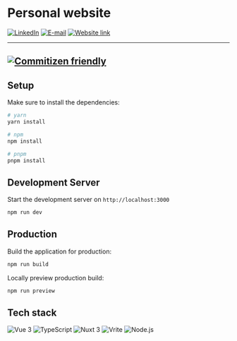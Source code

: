 # Personal website
[![LinkedIn](https://img.shields.io/badge/LinkedIn-326CE5?style=for-the-badge&logo=linkedin&logoColor=fafafa)](https://www.linkedin.com/in/dawid-wijata/?locale=en_US) 
[![E-mail](https://img.shields.io/badge/Email-EA4335?style=for-the-badge&logo=gmail&logoColor=fafafa)](mailto:contact@dawidwijata.pl)
[![Website link](https://img.shields.io/badge/Website-EA4335?style=for-the-badge&logo=web&logoColor=fafafa)](mailto:contact@dawidwijata.pl)

---
[![Commitizen friendly](https://img.shields.io/badge/commitizen-friendly-brightgreen.svg)](http://commitizen.github.io/cz-cli/)
---

## Setup

Make sure to install the dependencies:

```bash
# yarn
yarn install

# npm
npm install

# pnpm
pnpm install
```

## Development Server

Start the development server on `http://localhost:3000`

```bash
npm run dev
```

## Production

Build the application for production:

```bash
npm run build
```

Locally preview production build:

```bash
npm run preview
```


## Tech stack

![Vue 3](https://img.shields.io/badge/Vue-336868?style=for-the-badge&logo=vuedotjs&logoColor=fafafa)
![TypeScript](https://img.shields.io/badge/Typescript-3178C6?style=for-the-badge&logo=typescript&logoColor=fafafa)
![Nuxt 3](https://img.shields.io/badge/.NET-512BD4?style=for-the-badge&logo=dotnet&logoColor=fafafa)
![Vrite](https://img.shields.io/badge/Vrite-DD0031?style=for-the-badge&logo=jasmine&logoColor=fafafa)
![Node.js](https://img.shields.io/badge/Node.js-56418E?style=for-the-badge&logo=csharp&logoColor=fafafa)
